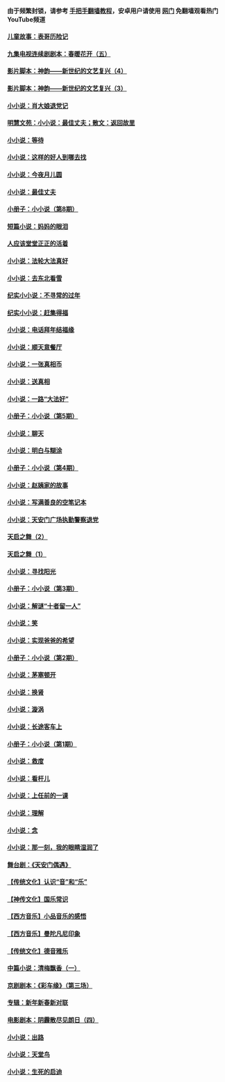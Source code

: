 #### 由于频繁封锁，请参考 [手把手翻墙教程](https://github.com/gfw-breaker/guides/wiki/)，安卓用户请使用 [网门](https://github.com/gfw-breaker/nogfw/blob/master/dl.md?t=06040000) 免翻墙观看热门YouTube频道 

#### [儿童故事：表哥历险记](../pages/328/383535.md?t=06040000) 

#### [九集电视连续剧剧本：春暖花开（五）](../pages/328/275919.md?t=06040000) 

#### [影片脚本：神韵——新世纪的文艺复兴（4）](../pages/328/266089.md?t=06040000) 

#### [影片脚本：神韵——新世纪的文艺复兴（3）](../pages/328/266087.md?t=06040000) 

#### [小小说：肖大娘退党记](../pages/328/239807.md?t=06040000) 

#### [明慧文苑：小小说：最佳丈夫；散文：返回故里](../pages/328/3439.md?t=06040000) 

#### [小小说：等待](../pages/328/223927.md?t=06040000) 

#### [小小说：这样的好人到哪去找](../pages/328/209396.md?t=06040000) 

#### [小小说：今夜月儿圆](../pages/328/193588.md?t=06040000) 

#### [小小说：最佳丈夫](../pages/328/190938.md?t=06040000) 

#### [小册子：小小说（第8期）](../pages/328/188202.md?t=06040000) 

#### [短篇小说：妈妈的眼泪](../pages/328/187712.md?t=06040000) 

#### [人应该堂堂正正的活着](../pages/328/182430.md?t=06040000) 

#### [小小说：法轮大法真好](../pages/328/174669.md?t=06040000) 

#### [小小说：去东北看雪](../pages/328/173882.md?t=06040000) 

#### [纪实小小说：不寻常的过年](../pages/328/173187.md?t=06040000) 

#### [纪实小小说：赶集得福](../pages/328/172652.md?t=06040000) 

#### [小小说：电话拜年结福缘](../pages/328/172533.md?t=06040000) 

#### [小小说：顺天意餐厅](../pages/328/170182.md?t=06040000) 

#### [小小说：一张真相币](../pages/328/169410.md?t=06040000) 

#### [小小说：送真相](../pages/328/166713.md?t=06040000) 

#### [小小说：一路“大法好”](../pages/328/162016.md?t=06040000) 

#### [小册子：小小说（第5期）](../pages/328/161131.md?t=06040000) 

#### [小小说：聊天](../pages/328/159640.md?t=06040000) 

#### [小小说：明白与糊涂](../pages/328/158101.md?t=06040000) 

#### [小册子：小小说（第4期）](../pages/328/158006.md?t=06040000) 

#### [小小说：赵姨家的故事](../pages/328/157843.md?t=06040000) 

#### [小小说：写满善良的空笔记本](../pages/328/157382.md?t=06040000) 

#### [小小说：天安门广场执勤警察退党](../pages/328/156982.md?t=06040000) 

#### [天启之舞（2）](../pages/328/153440.md?t=06040000) 

#### [天启之舞（1）](../pages/328/153439.md?t=06040000) 

#### [小小说：寻找阳光](../pages/328/153065.md?t=06040000) 

#### [小册子：小小说（第3期）](../pages/328/151715.md?t=06040000) 

#### [小小说：解谜“十者留一人”](../pages/328/148967.md?t=06040000) 

#### [小小说：笑](../pages/328/148905.md?t=06040000) 

#### [小小说：实现爸爸的希望](../pages/328/148096.md?t=06040000) 

#### [小册子：小小说（第2期）](../pages/328/147214.md?t=06040000) 

#### [小小说：茅塞顿开](../pages/328/147030.md?t=06040000) 

#### [小小说：换肾](../pages/328/146770.md?t=06040000) 

#### [小小说：漩涡](../pages/328/146683.md?t=06040000) 

#### [小小说：长途客车上](../pages/328/145076.md?t=06040000) 

#### [小册子：小小说（第1期）](../pages/328/143963.md?t=06040000) 

#### [小小说：救度](../pages/328/143927.md?t=06040000) 

#### [小小说：看杆儿](../pages/328/142137.md?t=06040000) 

#### [小小说：上任前的一课](../pages/328/140808.md?t=06040000) 

#### [小小说：理解](../pages/328/140476.md?t=06040000) 

#### [小小说：念](../pages/328/139513.md?t=06040000) 

#### [小小说：那一刻，我的眼睛湿润了](../pages/328/138476.md?t=06040000) 

#### [舞台剧：《天安门偶遇》](../pages/328/117155.md?t=06040000) 

#### [【传统文化】认识“音”和“乐”](../pages/328/108667.md?t=06040000) 

#### [【神传文化】国乐常识](../pages/328/104225.md?t=06040000) 

#### [【西方音乐】小品音乐的感悟](../pages/328/102924.md?t=06040000) 

#### [【西方音乐】曼陀凡尼印象](../pages/328/102922.md?t=06040000) 

#### [【传统文化】德音雅乐](../pages/328/102923.md?t=06040000) 

#### [中篇小说：清梅飘香（一）](../pages/328/101058.md?t=06040000) 

#### [京剧剧本：《彩车缘》（第三场）](../pages/328/96434.md?t=06040000) 

#### [专辑：新年新春新对联](../pages/328/94991.md?t=06040000) 

#### [电影剧本：阴霾散尽见朗日（四）](../pages/328/87081.md?t=06040000) 

#### [小小说：出路](../pages/328/84848.md?t=06040000) 

#### [小小说：天堂鸟](../pages/328/83084.md?t=06040000) 

#### [小小说：生死的启迪](../pages/328/70977.md?t=06040000) 

